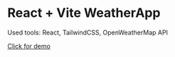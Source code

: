 # React + Vite WeatherApp

Used tools: React, TailwindCSS, OpenWeatherMap API

[Click for demo](https://weatherapp.ozguryurt.dev)
